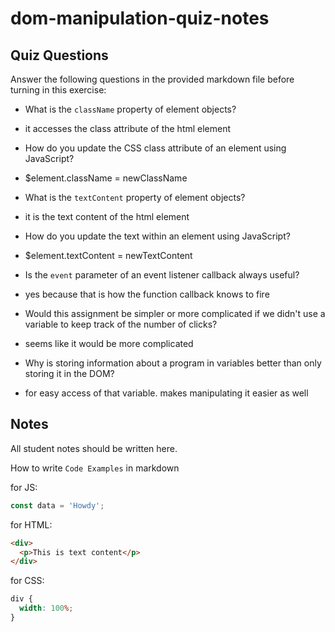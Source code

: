 # dom-manipulation-quiz-notes

## Quiz Questions

Answer the following questions in the provided markdown file before turning in this exercise:

- What is the `className` property of element objects?

- it accesses the class attribute of the html element

- How do you update the CSS class attribute of an element using JavaScript?

- $element.className = newClassName

- What is the `textContent` property of element objects?

- it is the text content of the html element

- How do you update the text within an element using JavaScript?

- $element.textContent = newTextContent

- Is the `event` parameter of an event listener callback always useful?

- yes because that is how the function callback knows to fire

- Would this assignment be simpler or more complicated if we didn't use a variable to keep track of the number of clicks?

- seems like it would be more complicated

- Why is storing information about a program in variables better than only storing it in the DOM?

- for easy access of that variable. makes manipulating it easier as well

## Notes

All student notes should be written here.

How to write `Code Examples` in markdown

for JS:

```javascript
const data = 'Howdy';
```

for HTML:

```html
<div>
  <p>This is text content</p>
</div>
```

for CSS:

```css
div {
  width: 100%;
}
```

